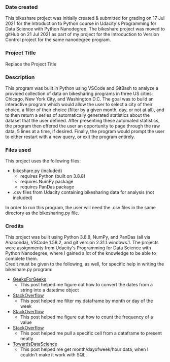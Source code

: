 ### Date created
This bikeshare project was initially created & submitted for grading on 17 Jul 2021 for the Introduction to Python course in Udacity's Programming for Data Science with Python Nanodegree.  The bikeshare project was moved to gitHub on 21 Jul 2021 as part of my project for the Introduction to Version Control project for the same nanodegree program.  

### Project Title
Replace the Project Title

### Description
This program was built in Python using VSCode and GitBash to analyze a provided collection of data on bikesharing programs in three US cities: Chicago, New York City, and Washington D.C.  The goal was to build an interactive program which would allow the user to select a city of their choice, a filter of their choice (filter by a given month, day, or not at all), and to then return a series of automatically generated statistics about the dataset that the user defined.   After presenting these automated statistics, the program then offered the user an opportunity to page through the raw data, 5 lines at a time, if desired.  Finally, the program would prompt the user to either restart with a new query, or exit the program entirely.  

### Files used
This project uses the following files:
* bikeshare.py (included)
  * requires Python (built on 3.8.8)
  * requires NumPy package 
  * requires PanDas package
* .csv files from Udacity containing bikesharing data for analysis (not included)

In order to run this program, the user will need the .csv files in the same directory as the bikesharing.py file.  

### Credits
This project was built using Python 3.8.8, NumPy, and PanDas (all via Anaconda), VSCode 1.58.2, and git version 2.31.1.windows.1.  The projects were assignments from Udacity's Programming for Data Science with Python Nanodegree, where I gained a lot of the knowledge to be able to complete them.  
Credit must be given to the following, as well, for specific help in writing the bikeshare.py program:
* [GeeksForGeeks](https://www.geeksforgeeks.org/convert-the-column-type-from-string-to-datetime-format-in-pandas-dataframe/)
  * This post helped me figure out how to convert the dates from a string into a datetime object
* [StackOverflow](https://stackoverflow.com/questions/25873772/how-to-filter-a-dataframe-of-dates-by-a-particular-month-day)
  * This post helped me filter my dataframe by month or day of the week
* [StackOverflow](https://stackoverflow.com/questions/22391433/count-the-frequency-that-a-value-occurs-in-a-dataframe-column)
  * This post helped me figure out how to count the frequency of a value
* [StackOverflow](https://stackoverflow.com/questions/16729574/how-to-get-a-value-from-a-cell-of-a-dataframe)
  * This post helped me pull a specific cell from a dataframe to present neatly
* [TowardsDataScience](https://towardsdatascience.com/working-with-datetime-in-pandas-dataframe-663f7af6c587)
  * This post helped me get month/dayofweek/hour data, when I couldn't make it work with SQL.